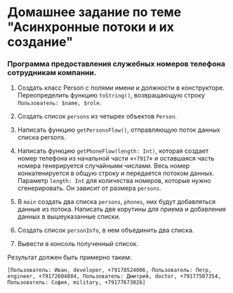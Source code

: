 # Домашнее задание по теме "Асинхронные потоки и их создание"

### Программа предоставления служебных номеров телефона сотрудникам компании.

1. Создать класс Person с полями имени и должности в конструкторе. Переопределить функцию `toString()`, возвращающую строку `Пользователь: $name, $role`.

2. Создать список `persons` из четырех объектов `Person`.

3. Написать функцию `getPersonsFlow()`, отправляющую поток данных списка persons.

4. Написать функцию `getPhoneFlow(length: Int)`, которая создает номер телефона из начальной части «`+7917`» и оставшаяся
часть номера генерируется случайными числами. Весь номер конкатенируется в общую строку и передается потоком данных.
Параметр `length: Int` для количества номеров, которые нужно сгенерировать. Он зависит от размера `persons`.

5. В `main` создать два списка `persons`, `phones`, них будут добавляться данные из потока. Написать две корутины для приема и добавления данных в вышеуказанные списки.

6. Создать список `personInfo`, в нем объединить два списка.

7. Вывести в консоль полученный список.

Результат должен быть примерно таким:

`[Пользователь: Иван, developer, +79178524006, Пользователь: Петр, engineer, +79172604884, Пользователь: Дмитрий, doctor, +79177507354, Пользователь: София, military, +79177673026]`